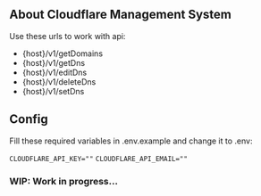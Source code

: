 ## About Cloudflare Management System

Use these urls to work with api:

- {host}/v1/getDomains
- {host}/v1/getDns
- {host}/v1/editDns
- {host}/v1/deleteDns
- {host}/v1/setDns

## Config

Fill these required variables in .env.example and change it to .env:

`CLOUDFLARE_API_KEY=""`
`CLOUDFLARE_API_EMAIL=""`

### WIP: Work in progress...
